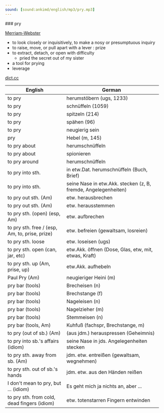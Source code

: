 ```yaml
---
sound: [sound:ankimd/english/mp3/pry.mp3]
---
```


\### pry

[Merriam-Webster](https://www.merriam-webster.com/dictionary/pry)

- to look closely or inquisitively, to make a nosy or presumptuous inquiry
- to raise, move, or pull apart with a lever : prize
- to extract, detach, or open with difficulty
    - pried the secret out of my sister
- a tool for prying
- leverage

[dict.cc](https://www.dict.cc/pry)

| English        | German       |
| -------------- | ------------ |
| to pry | herumstöbern (ugs, 1233) |
| to pry | schnüffeln (1059) |
| to pry | spitzeln (214) |
| to pry | spähen (96) |
| to pry | neugierig sein |
| pry | Hebel (m, 145) |
| to pry about | herumschnüffeln |
| to pry about | spionieren |
| to pry around | herumschnüffeln |
| to pry into sth. | in etw.Dat. herumschnüffeln (Buch, Brief) |
| to pry into sth. | seine Nase in etw.Akk. stecken (z, B, fremde, Angelegenheiten) |
| to pry out sth. (Am) | etw. herausbrechen |
| to pry out sth. (Am) | etw. herausstemmen |
| to pry sth. (open) (esp, Am) | etw. aufbrechen |
| to pry sth. free / (esp, Am, to, prise, prize) | etw. befreien (gewaltsam, losreien) |
| to pry sth. loose | etw. loseisen (ugs) |
| to pry sth. open (can, jar, etc) | etw.Akk. öffnen (Dose, Glas, etw, mit, etwas, Kraft) |
| to pry sth. up (Am, prise, up) | etw.Akk. aufhebeln |
| Paul Pry (Am) | neugieriger Heini (m) |
| pry bar (tools) | Brecheisen (n) |
| pry bar (tools) | Brechstange (f) |
| pry bar (tools) | Nageleisen (n) |
| pry bar (tools) | Nagelzieher (m) |
| pry bar (tools) | Stemmeisen (n) |
| pry bar (tools, Am) | Kuhfuß (fachspr, Brechstange, m) |
| to pry (out of sb.) (Am) | (aus jdm.) herauspressen (Geheimnis) |
| to pry into sb.'s affairs (idiom) | seine Nase in jds. Angelegenheiten stecken |
| to pry sth. away from sb. (Am) | jdm. etw. entreißen (gewaltsam, wegnehmen) |
| to pry sth. out of sb.'s hands | jdm. etw. aus den Händen reißen |
| I don't mean to pry, but ... (idiom) | Es geht mich ja nichts an, aber ... |
| to pry sth. from cold, dead fingers (idiom) | etw. totenstarren Fingern entwinden |
